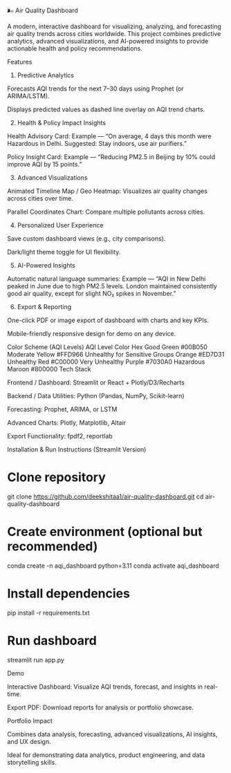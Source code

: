 🌬️ Air Quality Dashboard

A modern, interactive dashboard for visualizing, analyzing, and forecasting air quality trends across cities worldwide. This project combines predictive analytics, advanced visualizations, and AI-powered insights to provide actionable health and policy recommendations.

Features
1. Predictive Analytics

Forecasts AQI trends for the next 7–30 days using Prophet (or ARIMA/LSTM).

Displays predicted values as dashed line overlay on AQI trend charts.

2. Health & Policy Impact Insights

Health Advisory Card: Example — “On average, 4 days this month were Hazardous in Delhi. Suggested: Stay indoors, use air purifiers.”

Policy Insight Card: Example — “Reducing PM2.5 in Beijing by 10% could improve AQI by 15 points.”

3. Advanced Visualizations

Animated Timeline Map / Geo Heatmap: Visualizes air quality changes across cities over time.

Parallel Coordinates Chart: Compare multiple pollutants across cities.

4. Personalized User Experience

Save custom dashboard views (e.g., city comparisons).

Dark/light theme toggle for UI flexibility.

5. AI-Powered Insights

Automatic natural language summaries:
Example — “AQI in New Delhi peaked in June due to high PM2.5 levels. London maintained consistently good air quality, except for slight NO₂ spikes in November.”

6. Export & Reporting

One-click PDF or image export of dashboard with charts and key KPIs.

Mobile-friendly responsive design for demo on any device.

Color Scheme (AQI Levels)
AQI Level	Color	Hex
Good	Green	#00B050
Moderate	Yellow	#FFD966
Unhealthy for Sensitive Groups	Orange	#ED7D31
Unhealthy	Red	#C00000
Very Unhealthy	Purple	#7030A0
Hazardous	Maroon	#800000
Tech Stack

Frontend / Dashboard: Streamlit or React + Plotly/D3/Recharts

Backend / Data Utilities: Python (Pandas, NumPy, Scikit-learn)

Forecasting: Prophet, ARIMA, or LSTM

Advanced Charts: Plotly, Matplotlib, Altair

Export Functionality: fpdf2, reportlab

Installation & Run Instructions (Streamlit Version)
# Clone repository
git clone https://github.com/deekshitaa1/air-quality-dashboard.git
cd air-quality-dashboard

# Create environment (optional but recommended)
conda create -n aqi_dashboard python=3.11
conda activate aqi_dashboard

# Install dependencies
pip install -r requirements.txt

# Run dashboard
streamlit run app.py

Demo

Interactive Dashboard: Visualize AQI trends, forecast, and insights in real-time.

Export PDF: Download reports for analysis or portfolio showcase.

Portfolio Impact

Combines data analysis, forecasting, advanced visualizations, AI insights, and UX design.

Ideal for demonstrating data analytics, product engineering, and data storytelling skills.
